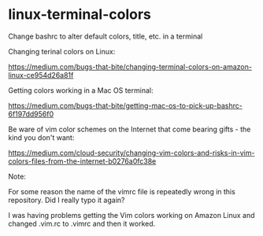 # linux-terminal-colors
Change bashrc to alter default colors, title, etc. in a terminal

Changing terinal colors on Linux:

https://medium.com/bugs-that-bite/changing-terminal-colors-on-amazon-linux-ce954d26a81f

Getting colors working in a Mac OS terminal:

https://medium.com/bugs-that-bite/getting-mac-os-to-pick-up-bashrc-6f197dd956f0

Be ware of vim color schemes on the Internet that come bearing gifts - the kind you don't want:

https://medium.com/cloud-security/changing-vim-colors-and-risks-in-vim-colors-files-from-the-internet-b0276a0fc38e

Note:

For some reason the name of the vimrc file is repeatedly wrong in this repository. Did I really typo it again?

I was having problems getting the Vim colors working on Amazon Linux and changed .vim.rc to .vimrc and then it worked.
